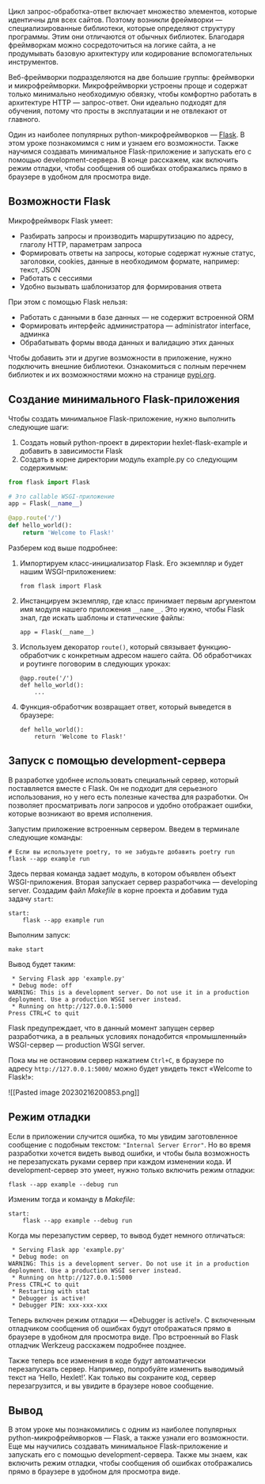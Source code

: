 Цикл запрос-обработка-ответ включает множество элементов, которые идентичны для всех сайтов. Поэтому возникли фреймворки — специализированные библиотеки, которые определяют структуру программы. Этим они отличаются от обычных библиотек. Благодаря фреймворкам можно сосредоточиться на логике сайта, а не продумывать базовую архитектуру или кодирование вспомогательных инструментов.

Веб-фреймворки подразделяются на две большие группы: фреймворки и микрофреймворки. Микрофреймворки устроены проще и содержат только минимально необходимую обвязку, чтобы комфортно работать в архитектуре HTTP — запрос-ответ. Они идеально подходят для обучения, потому что просты в эксплуатации и не отвлекают от главного.

Один из наиболее популярных python-микрофреймворков — [Flask](https://flask.palletsprojects.com/). В этом уроке познакомимся с ним и узнаем его возможности. Также научимся создавать минимальное Flask-приложение и запускать его с помощью development-сервера. В конце расскажем, как включить режим отладки, чтобы сообщения об ошибках отображались прямо в браузере в удобном для просмотра виде.

## Возможности Flask

Микрофреймворк Flask умеет:

-   Разбирать запросы и производить маршрутизацию по адресу, глаголу HTTP, параметрам запроса
-   Формировать ответы на запросы, которые содержат нужные статус, заголовки, cookies, данные в необходимом формате, например: текст, JSON
-   Работать с сессиями
-   Удобно вызывать шаблонизатор для формирования ответа

При этом с помощью Flask нельзя:

-   Работать с данными в базе данных — не содержит встроенной ORM
-   Формировать интерфейс администратора — administrator interface, админка
-   Обрабатывать формы ввода данных и валидацию этих данных

Чтобы добавить эти и другие возможности в приложение, нужно подключить внешние библиотеки. Ознакомиться с полным перечнем библиотек и их возможностями можно на странице [pypi.org](https://pypi.org/search/?c=Framework+%3A%3A+Flask).

## Создание минимального Flask-приложения

Чтобы создать минимальное Flask-приложение, нужно выполнить следующие шаги:

1.  Создать новый python-проект в директории hexlet-flask-example и добавить в зависимости Flask
2.  Создать в корне директории модуль example.py со следующим содержимым:

``` python
from flask import Flask

# Это callable WSGI-приложение
app = Flask(__name__)

@app.route('/')
def hello_world():
    return 'Welcome to Flask!'
```

Разберем код выше подробнее:

1.  Импортируем класс-инициализатор Flask. Его экземпляр и будет нашим WSGI-приложением:
    
    ```
    from flask import Flask
    ```
    
2.  Инстанцируем экземпляр, где класс принимает первым аргументом имя модуля нашего приложения `__name__`. Это нужно, чтобы Flask знал, где искать шаблоны и статические файлы:
    
    ```
    app = Flask(__name__)
    ```
    
3.  Используем декоратор `route()`, который связывает функцию-обработчик с конкретным адресом нашего сайта. Об обработчиках и роутинге поговорим в следующих уроках:
    
    ```
    @app.route('/')
    def hello_world():
        ...
    ```
    
4.  Функция-обработчик возвращает ответ, который выведется в браузере:
    
    ```
    def hello_world():
        return 'Welcome to Flask!'
    ```
    

## Запуск с помощью development-сервера

В разработке удобнее использовать специальный сервер, который поставляется вместе с Flask. Он не подходит для серьезного использования, но у него есть полезные качества для разработки. Он позволяет просматривать логи запросов и удобно отображает ошибки, которые возникают во время исполнения.

Запустим приложение встроенным сервером. Введем в терминале следующие команды:

```
# Если вы используете poetry, то не забудьте добавить poetry run
flask --app example run
```

Здесь первая команда задает модуль, в котором объявлен объект WSGI-приложения. Вторая запускает сервер разработчика — developing server. Создадим файл _Makefile_ в корне проекта и добавим туда задачу `start`:

```
start:
    flask --app example run
```

Выполним запуск:

```
make start
```

Вывод будет таким:

```
 * Serving Flask app 'example.py'
 * Debug mode: off
WARNING: This is a development server. Do not use it in a production deployment. Use a production WSGI server instead.
 * Running on http://127.0.0.1:5000
Press CTRL+C to quit
```

Flask предупреждает, что в данный момент запущен сервер разработчика, а в реальных условиях понадобится «промышленный» WSGI-сервер — production WSGI server.

Пока мы не остановим сервер нажатием `Ctrl+C`, в браузере по адресу `http://127.0.0.1:5000/` можно будет увидеть текст «Welcome to Flask!»:

![[Pasted image 20230216200853.png]]

## Режим отладки

Если в приложении случится ошибка, то мы увидим заготовленное сообщение с подобным текстом: `"Internal Server Error"`. Но во время разработки хочется видеть вывод ошибки, и чтобы была возможность не перезапускать руками сервер при каждом изменении кода. И development-сервер это умеет, нужно только включить режим отладки:

```
flask --app example --debug run
```

Изменим тогда и команду в _Makefile_:

```
start:
    flask --app example --debug run
```

Когда мы перезапустим сервер, то вывод будет немного отличаться:

```
 * Serving Flask app 'example.py'
 * Debug mode: on
WARNING: This is a development server. Do not use it in a production deployment. Use a production WSGI server instead.
 * Running on http://127.0.0.1:5000
Press CTRL+C to quit
 * Restarting with stat
 * Debugger is active!
 * Debugger PIN: xxx-xxx-xxx
```

Теперь включен режим отладки — «Debugger is active!». С включенным отладчиком сообщения об ошибках будут отображаться прямо в браузере в удобном для просмотра виде. Про встроенный во Flask отладчик Werkzeug расскажем подробнее позднее.

Также теперь все изменения в коде будут автоматически перезапускать сервер. Например, попробуйте изменить выводимый текст на ‘Hello, Hexlet!’. Как только вы сохраните код, сервер перезагрузится, и вы увидите в браузере новое сообщение.

## Вывод

В этом уроке мы познакомились с одним из наиболее популярных python-микрофреймворков — Flask, а также узнали его возможности. Еще мы научились создавать минимальное Flask-приложение и запускать его с помощью development-сервера. Также мы знаем, как включить режим отладки, чтобы сообщения об ошибках отображались прямо в браузере в удобном для просмотра виде.